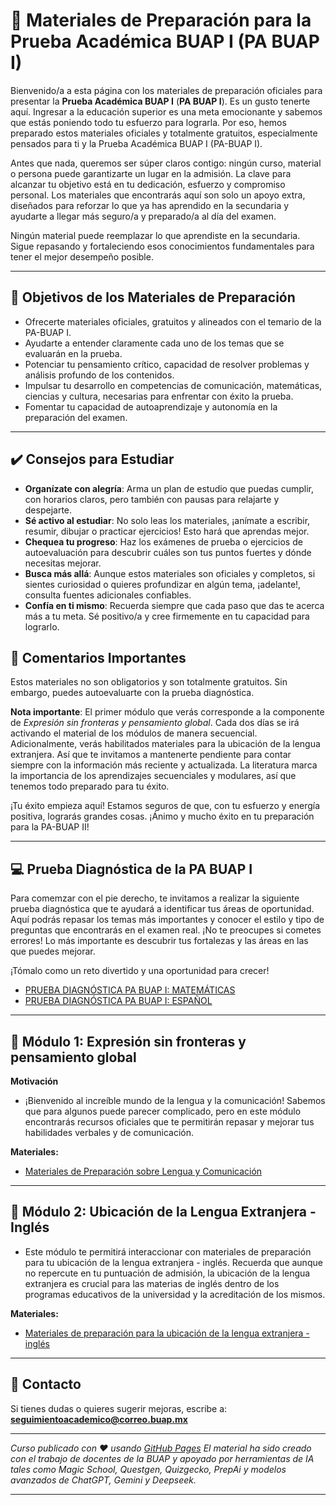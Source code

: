 # 📘 Materiales de Preparación para la Prueba Académica BUAP I (PA BUAP I)

Bienvenido/a a esta página con los materiales de preparación oficiales para presentar la **Prueba Académica BUAP I** (**PA BUAP I**). Es un gusto tenerte aquí. Ingresar a la educación superior es una meta emocionante y sabemos que estás poniendo todo tu esfuerzo para lograrla. Por eso, hemos preparado estos materiales oficiales y totalmente gratuitos, especialmente pensados para ti y la Prueba Académica BUAP I (PA-BUAP I). 

Antes que nada, queremos ser súper claros contigo: ningún curso, material o persona puede garantizarte un lugar en la admisión. La clave para alcanzar tu objetivo está en tu dedicación, esfuerzo y compromiso personal. Los materiales que encontrarás aquí son solo un apoyo extra, diseñados para reforzar lo que ya has aprendido en la secundaria y ayudarte a llegar más seguro/a y preparado/a al día del examen.

Ningún material puede reemplazar lo que aprendiste en la secundaria. Sigue repasando y fortaleciendo esos conocimientos fundamentales para tener el mejor desempeño posible.

---

## 🧠 Objetivos de los Materiales de Preparación

- Ofrecerte materiales oficiales, gratuitos y alineados con el temario de la PA-BUAP I.
- Ayudarte a entender claramente cada uno de los temas que se evaluarán en la prueba.
- Potenciar tu pensamiento crítico, capacidad de resolver problemas y análisis profundo de los contenidos.
- Impulsar tu desarrollo en competencias de comunicación, matemáticas, ciencias y cultura, necesarias para enfrentar con éxito la prueba.
- Fomentar tu capacidad de autoaprendizaje y autonomía en la preparación del examen.

---

## ✔️ Consejos para Estudiar

- **Organízate con alegría**: Arma un plan de estudio que puedas cumplir, con horarios claros, pero también con pausas para relajarte y despejarte.
- **Sé activo al estudiar**: No solo leas los materiales, ¡anímate a escribir, resumir, dibujar o practicar ejercicios! Esto hará que aprendas mejor.
- **Chequea tu progreso**: Haz los exámenes de prueba o ejercicios de autoevaluación para descubrir cuáles son tus puntos fuertes y dónde necesitas mejorar.
- **Busca más allá**: Aunque estos materiales son oficiales y completos, si sientes curiosidad o quieres profundizar en algún tema, ¡adelante!, consulta fuentes adicionales confiables.
- **Confía en ti mismo**: Recuerda siempre que cada paso que das te acerca más a tu meta. Sé positivo/a y cree firmemente en tu capacidad para lograrlo.

## 🏅 Comentarios Importantes

Estos materiales no son obligatorios y son totalmente gratuitos. Sin embargo, puedes autoevaluarte con la prueba diagnóstica. 

**Nota importante**: El primer módulo que verás corresponde a la componente de *Expresión sin fronteras y pensamiento global*. Cada dos días se irá activando el material de los módulos de manera secuencial. Adicionalmente, verás habilitados materiales para la ubicación de la lengua extranjera. Así que te invitamos a mantenerte pendiente para contar siempre con la información más reciente y actualizada. La literatura marca la importancia de los aprendizajes secuenciales y modulares, así que tenemos todo preparado para tu éxito.

¡Tu éxito empieza aquí! Estamos seguros de que, con tu esfuerzo y energía positiva, lograrás grandes cosas. ¡Ánimo y mucho éxito en tu preparación para la PA-BUAP II!

---
## 💻 Prueba Diagnóstica de la PA BUAP I

Para comemzar con el pie derecho, te invitamos a realizar la siguiente prueba diagnóstica que te ayudará a identificar tus áreas de oportunidad. Aquí podrás repasar los temas más importantes y conocer el estilo y tipo de preguntas que encontrarás en el examen real. ¡No te preocupes si cometes errores! Lo más importante es descubrir tus fortalezas y las áreas en las que puedes mejorar.

¡Tómalo como un reto divertido y una oportunidad para crecer!

- [PRUEBA DIAGNÓSTICA PA BUAP I: MATEMÁTICAS](https://www.goconqr.com/en/quiz/40421079/prueba-diagnostica-pa-buap-i-matematicas)
- [PRUEBA DIAGNÓSTICA PA BUAP I: ESPAÑOL](https://www.goconqr.com/en/quiz/40421638/prueba-diagnostica-pa-buap-i-espanol)

---

## 📏 Módulo 1: Expresión sin fronteras y pensamiento global

**Motivación**
- ¡Bienvenido al increíble mundo de la lengua y la comunicación! Sabemos que para algunos puede parecer complicado, pero en este módulo encontrarás recursos oficiales que te permitirán repasar y mejorar tus habilidades verbales y de comunicación.

**Materiales:**
- [Materiales de Preparación sobre Lengua y Comunicación](https://drive.google.com/drive/folders/1liI4ULsMmYgec5Kw01e3o3eowgddkeSB?usp=sharing)

---

## 🔬 Módulo 2: Ubicación de la Lengua Extranjera - Inglés
- Este módulo te permitirá interaccionar con materiales de preparación para tu ubicación de la lengua extranjera - inglés. Recuerda que aunque no repercute en tu puntuación de admisión, la ubicación de la lengua extranjera es crucial para las materias de inglés dentro de los programas educativos de la universidad y la acreditación de los mismos.

**Materiales:**
- [Materiales de preparación para la ubicación de la lengua extranjera -  inglés](https://drive.google.com/drive/folders/1UmB34H-5lWMvNPTiLzVbFlTJYoJoiOV5?usp=sharing)

---

## 📩 Contacto

Si tienes dudas o quieres sugerir mejoras, escribe a:  
**seguimientoacademico@correo.buap.mx**

---

_Curso publicado con ❤️ usando [GitHub Pages](https://pages.github.com) El material ha sido creado con el trabajo de docentes de la BUAP y apoyado por herramientas de IA tales como Magic School, Questgen, Quizgecko, PrepAi y modelos avanzados de ChatGPT, Gemini y Deepseek._

---

